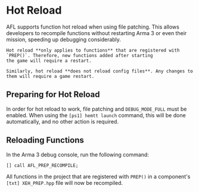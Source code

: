 # Hot Reload

AFL supports function hot reload when using file patching. This allows developers to recompile functions without restarting
Arma 3 or even their mission, speeding up debugging considerably.

```admonish note
Hot reload **only applies to functions** that are registered with `PREP()`. Therefore, new functions added after starting
the game will require a restart.

Similarly, hot reload **does not reload config files**. Any changes to them will require a game restart.
```

## Preparing for Hot Reload

In order for hot reload to work, file patching and `DEBUG_MODE_FULL` must be enabled. When using the `[ps1] hemtt launch`
command, this will be done automatically, and no other action is required.

## Reloading Functions

In the Arma 3 debug console, run the following command:

```sqf
[] call AFL_PREP_RECOMPILE;
```

All functions in the project that are registered with `PREP()` in a component's `[txt] XEH_PREP.hpp` file will now be recompiled.
